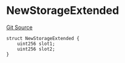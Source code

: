 # NewStorageExtended
[Git Source](https://github.com/ubiquity/ubiquity-dollar/blob/8aaa03cffd9aba9b0325a42c35c9bebd3a97267d/src/dollar/mocks/MockFacet.sol)


```solidity
struct NewStorageExtended {
    uint256 slot1;
    uint256 slot2;
}
```

